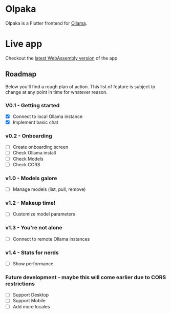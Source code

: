 # Olpaka
Olpaka is a Flutter frontend for [Ollama](https://ollama.com/).

# Live app
Checkout the [latest WebAssembly version](https://otacon.github.io/olpaka/) of the app.

## Roadmap
Below you'll find a rough plan of action. This list of feature is subject to change at any point
in time for whatever reason.
### V0.1 - Getting started
- [x] Connect to local Ollama instance
- [x] Implement basic chat

### v0.2 - Onboarding
- [ ] Create onboarding screen
- [ ] Check Ollama install
- [ ] Check Models
- [ ] Check CORS

### v1.0 - Models galore
- [ ] Manage models (list, pull, remove)

### v1.2 - Makeup time!
- [ ] Customize model parameters

### v1.3 - You're not alone
- [ ] Connect to remote Ollama instances

### v1.4 - Stats for nerds
- [ ] Show performance

### Future development - maybe this will come earlier due to CORS restrictions
- [ ] Support Desktop
- [ ] Support Mobile
- [ ] Add more locales
